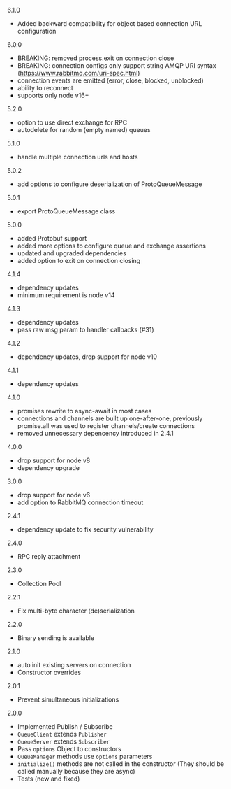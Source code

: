 6.1.0
- Added backward compatibility for object based connection URL configuration

6.0.0
- BREAKING: removed process.exit on connection close
- BREAKING: connection configs only support string AMQP URI syntax (https://www.rabbitmq.com/uri-spec.html)
- connection events are emitted (error, close, blocked, unblocked)
- ability to reconnect
- supports only node v16+

5.2.0
- option to use direct exchange for RPC
- autodelete for random (empty named) queues

5.1.0
- handle multiple connection urls and hosts

5.0.2
- add options to configure deserialization of ProtoQueueMessage

5.0.1
- export ProtoQueueMessage class

5.0.0
- added Protobuf support
- added more options to configure queue and exchange assertions
- updated and upgraded dependencies
- added option to exit on connection closing

4.1.4
- dependency updates
- minimum requirement is node v14

4.1.3
- dependency updates
- pass raw msg param to handler callbacks (#31)

4.1.2
- dependency updates, drop support for node v10

4.1.1
- dependency updates

4.1.0
- promises rewrite to async-await in most cases
- connections and channels are built up one-after-one, previously promise.all was used to register channels/create connections
- removed unnecessary depencency introduced in 2.4.1

4.0.0
- drop support for node v8
- dependency upgrade

3.0.0
- drop support for node v6
- add option to RabbitMQ connection timeout

2.4.1
- dependency update to fix security vulnerability

2.4.0
- RPC reply attachment

2.3.0
- Collection Pool

2.2.1
- Fix multi-byte character (de)serialization

2.2.0
- Binary sending is available

2.1.0
- auto init existing servers on connection
- Constructor overrides

2.0.1
- Prevent simultaneous initializations

2.0.0
- Implemented Publish / Subscribe
- `QueueClient` extends `Publisher`
- `QueueServer` extends `Subscriber`
- Pass `options` Object to constructors
- `QueueManager` methods use `options` parameters
- `initialize()` methods are not called in the constructor
   (They should be called manually because they are async)
- Tests (new and fixed)
